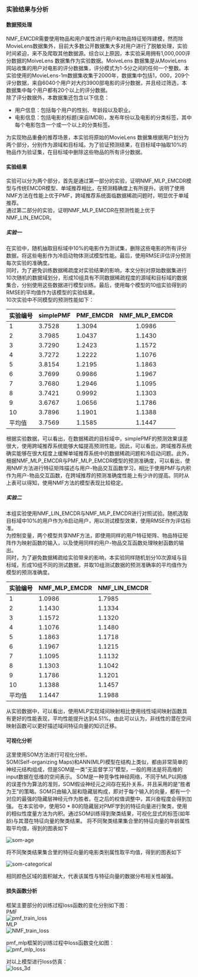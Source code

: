 ### 实验结果与分析
#### 数据预处理
NMF_EMCDR需要使用物品和用户属性进行用户和物品特征矩阵建模，然而除MovieLens数据集外，目前大多数公开数据集大多对用户进行了脱敏处理，实验时间紧迫，来不及爬取其他数据源。综合以上原因，本实验采用拥有1,000,000评分数据的MoiveLens 数据集作为实验数据。MoiveLens 数据集是从MovieLens 网站收集的用户对电影的评分数据集，评分模式为1-5分之间的任何一个整数。本实验使用的MovieLens-1m数据集收集于2000年，数据集中包括1，000，209个评分数据，来自6040个用户对大约3900部电影的评分数据，并且经过筛选，本数据集中每个用户都有20个以上的评分数据。  
除了评分数据外，本数据集还包含以下信息：
* 用户信息：包括每个用户的性别、年龄段以及职业。
* 电影信息：包括电影的标题(来自IMDB)，发布年份以及电影的分类标签，其中每个电影包含一个或一个以上的分类标签。  

为实现物品重叠的推荐场景，本实验将原始的MovieLens 数据集根据用户划分为两个部分，分别作为源域和目标域。为了验证预测结果，在目标域中抽取10%的物品作为验证集，在目标域中删除这些物品的所有评分数据。

#### 实验结果
实验可以分为两个部分，首先是通过第一部分的实验，证明NMF_MLP_EMCDR模型与传统EMCDR模型、单域推荐相比，在预测精确度上有所提升。说明了使用NMF方法在性能上优于PMF，跨域推荐系统面临数据稀疏问题时，明显优于单域推荐。  
通过第二部分的实验，证明NMF_MLP_EMCDR在预测性能上优于NMF_LIN_EMCDR。
##### 实验一  
在实验中，随机抽取目标域中10%的电影作为测试集，删除这些电影的所有评分数据，将这些电影作为冷启动物体测试模型性能。最后，使用RMSE评估评分预测每次实验的准确度。  
同时，为了避免训练数据稀疏度对实验结果的影响，本文分别对原始数据集进行10次随机的数据域划分，形成10组具有不同数据稀疏程度的源域和目标域的数据集合，分别使用这些数据进行模型训练。最后，使用每个模型的10组实验得到的RMSE的平均值作为该模型的实验结果。  
10次实验中不同模型的预测性能如下：  

| 实验编号 | simplePMF | PMF_EMCDR | NMF_MLP_EMCDR |
| --- | --- | --- | :-: |
| 1 | 3.7528 | 1.3094 | 1.0986 |
| 2 |	3.7985 | 1.0437 | 1.1430 |
| 3 |	3.7290 | 1.2423 | 1.1572 |
| 4 |	3.7272 | 1.2222 | 1.1076 |
| 5 |	3.8154 | 1.2195 | 1.1863 |
| 6 |	3.7699 | 0.9986 | 1.1967 |
| 7 |	3.7680 | 1.2946 | 1.1095 |
| 8 |	3.7421 | 0.9992 | 1.1303 |
| 9 |	3.6767 | 1.0656 | 1.1786 |
| 10 |	3.7896 | 1.1901 | 1.1388 |
| 平均值 |	3.7569 | 1.1585 | 1.1447 |

根据实验数据，可以看出，在数据稀疏的目标域中，simplePMF的预测效果误差很大，使用跨域推荐系统能够大幅提高预测性能。因此，可以看出，跨域推荐系统确实能够在很大程度上缓解单域推荐系统中的数据稀疏问题和冷启动问题。此外，根据NMF_MLP_EMCDR与PMF_MLP_EMCDR模型的预测准确度，可以看出，使用NMF方法进行特征矩阵描述与用户-物品交互函数学习，相比于使用PMF与内积作为用户-物品交互函数，在跨域推荐的预测准确度性能上有少许的提高。同时从上表可以得知，使用NMF方法的模型表现比较稳定。

##### 实验二
本组实验使用NMF_LIN_EMCDR与NMF_MLP_EMCDR进行对照试验。随机选取目标域中10%的用户作为冷启动用户，用以测试模型效果，使用RMSE作为评估标准。  
为控制变量，两个模型共享NMF方法，即使用同样的用户特征矩阵、物品特征矩阵作为映射函数的输入，以及使用同样的用户-物品交互函数处理映射函数的输出。  
同时，为了避免数据稀疏给实验带来的影响，本实验同样随机划分10次源域与目标域，形成10组不同的测试数据，并取10组测试数据的预测准确率的平均值作为模型的预测准确度。

| 实验编号 | 	NMF_MLP_EMCDR |	NMF_LIN_EMCDR |
| --- | --- | --- |
| 1 |	1.0986 | 1.7985 |
| 2 |	1.1430 | 1.1334 |
| 3 |	1.1572 | 1.1320 |
| 4 |	1.1076 | 1.1480 |
| 5 |	1.1863 | 1.1718 |
| 6 |	1.1967 | 1.1215 |
| 7 |	1.1095 | 1.1132 |
| 8 |	1.1303 | 1.1042 |
| 9 |	1.1786 | 1.1201 |
| 10 |	1.1388 | 1.1457 |
| 平均值 |	1.1447 | 1.1988 |

从实验数据中，可以看出，使用MLP实现域间映射相比使用线性域间映射函数具有更好的性能表现，平均性能提升达到4.51%。由此可以认为，非线性的潜在空间映射函数可以更好描述域间特征向量的知识迁移。

#### 可视化分析
这里使用SOM方法进行可视化分析。  
SOM(Self-organizing Maps)和ANN(MLP)模型在结构上类似，都由非常简单的神经元结构组成，但是SOM是一类“无监督学习”模型，一般的用法是将高维的input数据在低维的空间表示。
SOM是一种竞争性神经网络，不同于MLP以网络的误差作为算法的准则，SOM假设神经元之间存在拓扑关系，并且采用的是“胜者为王”的策略。SOM只由输入层和隐藏层构成，即对于每个输入的向量，都有一个对应的最强的隐藏层神经元作为胜者。在之后的权值调整中，其兴奋程度会得到加强。
在本实验中，使用50 * 80的隐藏层对PMF学到的特征向量进行聚类，使用的相似性度量方法为内积。通过SOM训练得到聚类结果，可视化显式的标签(如年龄)与其潜在特征向量的聚类结果。
将不同聚类结果集合里的特征向量的年龄属性取平均值，得到的图表如下

![som-age](som-age.png)  

将不同聚类结果集合里的特征向量的电影类别属性取平均值，得到的图表如下  

![som-categorical](som-categories.png)

相同颜色区域的面积越大，代表该属性与特征向量的数据分布相关性越强。

#### 损失函数分析
框架主要部分的训练过程loss函数的变化分别如下图：  
PMF  
![pmf_train_loss](train_eta_loss.png)  
MLP  
![NMF_train_loss](mlp_loss.png)

pmf_mlp框架的训练过程中loss函数变化如图：  
![pmf_mlp_loss](mlp_pmf__test_lr_0.4.png)

对以上模型进行loss仿真：  
![loss_3d](loss_3d.png)
